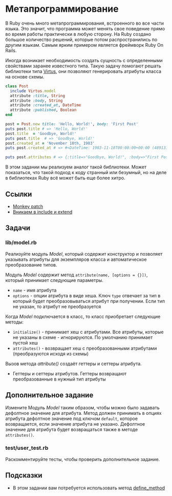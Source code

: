 # Метапрограммирование

В Ruby очень много метапрограммирования, встроенного во все части языка. Это значит, что программа может менять свое поведение прямо во время работы практически в любую сторону. На Ruby создано большое количество решений, которые потом распространились по другим языкам. Самым ярким примером является фреймворк Ruby On Rails.

Иногда возникает необходимость создать сущность с определенными свойствами заранее известного типа. Такую задачу помогают решать библиотеки типа [Virtus](https://github.com/solnic/virtus), они позволяют генерировать атрибуты класса на основе схемы.

```ruby
class Post
  include Virtus.model
  attribute :title, String
  attribute :body, String
  attribute :created_at, DateTime
  attribute :published, Boolean
end

post = Post.new title: 'Hello, World!', body: 'First Post'
puts post.title # => 'Hello, World!'
post.title  = 'Goodbye, World!'
puts post.title  # => 'Goodbye, World!'
post.created_at = 'November 18th, 1983'
puts post.created_at # => #<DateTime: 1983-11-18T00:00:00+00:00 (4891313/2,0/1,2299161)>

puts post.attributes # => {:title=>"Goodbye, World!", :body=>"First Post", :created_at=>#<DateTime: 1983-11-18T00:00:00+00:00 ((2445657j,0s,0n),+0s,2299161j)>, :published=>nil}
```

В этом задании мы реализуем аналог такой библиотеки. Может показаться, что такой подход к коду странный или безумный, но на деле в библиотеках Ruby всё может быть еще более хитро.

## Ссылки

* [Monkey patch](https://ru.wikipedia.org/wiki/Monkey_patch)
* [Вникаем в include и extend](https://habr.com/ru/post/143483/)

## Задачи

### lib/model.rb

Реализуйте модуль *Model*, который содержит конструктор и позволяет указывать атрибуты для экземпляров класса и автоматическое преобразование типов.

Модуль *Model* содержит метод `attribute(name, [options = {}])`, который принимает следующие параметры.

* `name` - имя атрибута
* `options` - опции атрибута в виде хеша. Ключ `type` отвечает за тип в который будет преобразовываться атрибут при получении. Если тип не указан, то атрибут не преобразуется

Когда *Model* подключается в класс, то класс приобретает следующие методы:

* `initialize()` - принимает хеш с атрибутами. Все атрибуты, которые не указаны в схеме - игнорируются. По умолчанию принимает пустой хеш
* `attributes()` - возвращает хеш с преобразованными атрибутами (преобразуются исходя из схемы)

Вызов метода *attribute()* создаёт геттеры и сеттеры атрибута.

* Геттеры и сеттеры атрибутов. Геттеры возвращают преобразованные в нужный тип атрибуты

## Дополнительное задание

Измените Модуль *Model* таким образом, чтобы можно было задавать дефолтное значение для атрибута. Метод должен принимать в опциях атрибута дефолтное значение под ключом `default`, которое возвращается, если значение атрибута не указано. Дефолтное значение для атрибута будет возвращаться также в методе `attributes()`.

### test/user_test.rb

Раскомментируйте тесты, чтобы проверить дополнительное задание.

## Подсказки

* В этом задании вам потребуется использовать метод [define_method](https://apidock.com/ruby/Module/define_method)
